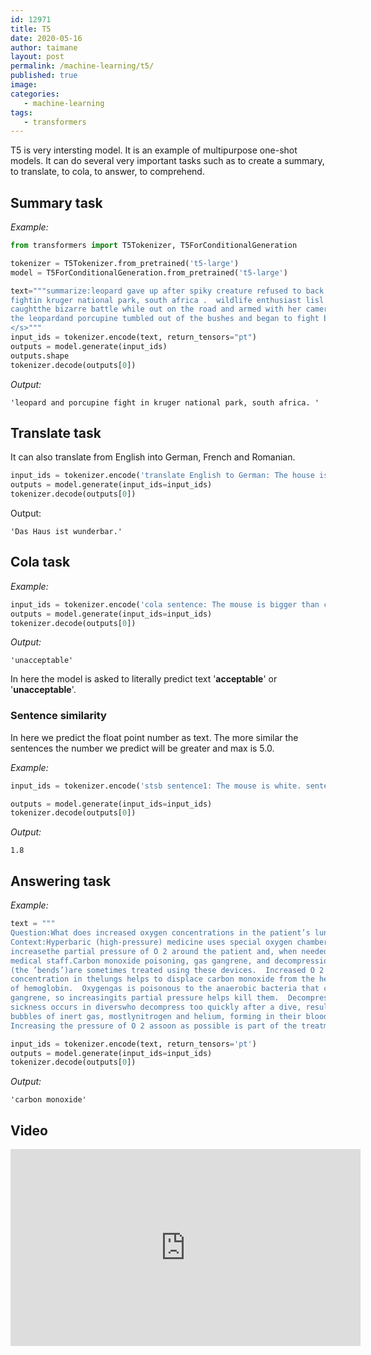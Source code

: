 ```yaml
---
id: 12971
title: T5
date: 2020-05-16
author: taimane
layout: post
permalink: /machine-learning/t5/
published: true
image: 
categories: 
   - machine-learning
tags:   
   - transformers
---
```

T5 is very intersting model. It is an example of multipurpose one-shot models. It can do several very important tasks such as to create a summary, to translate, to cola, to answer, to comprehend.

## Summary task

_Example:_
```python
from transformers import T5Tokenizer, T5ForConditionalGeneration

tokenizer = T5Tokenizer.from_pretrained('t5-large')
model = T5ForConditionalGeneration.from_pretrained('t5-large')

text="""summarize:leopard gave up after spiky creature refused to back down in 
fightin kruger national park, south africa .  wildlife enthusiast lisl moolman, 41, 
caughtthe bizarre battle while out on the road and armed with her camera.  
the leopardand porcupine tumbled out of the bushes and began to fight by roadside - watchedby ms moolman.
</s>"""
input_ids = tokenizer.encode(text, return_tensors="pt")
outputs = model.generate(input_ids)
outputs.shape
tokenizer.decode(outputs[0])
```

_Output:_
```
'leopard and porcupine fight in kruger national park, south africa. '
```

## Translate task

It can also translate from English into German, French and Romanian.

```python
input_ids = tokenizer.encode('translate English to German: The house is wonderful. </s>', return_tensors='pt')
outputs = model.generate(input_ids=input_ids)
tokenizer.decode(outputs[0])
```

Output:
```
'Das Haus ist wunderbar.'
```

## Cola task

_Example:_
```python
input_ids = tokenizer.encode('cola sentence: The mouse is bigger than cat. </s>', return_tensors='pt')
outputs = model.generate(input_ids=input_ids)
tokenizer.decode(outputs[0])
```
_Output:_
```
'unacceptable'
```

In here the model is asked to literally predict text '**acceptable**' or '**unacceptable**'.


### Sentence similarity

In here we predict the float point number as text.
The more similar the sentences the number we predict will be greater and max is 5.0.

_Example:_
```python
input_ids = tokenizer.encode('stsb sentence1: The mouse is white. sentence2: The mouse is red. </s>', return_tensors='pt')

outputs = model.generate(input_ids=input_ids)
tokenizer.decode(outputs[0])
```

_Output:_
```
1.8
```


## Answering task

_Example:_
```python
text = """
Question:What does increased oxygen concentrations in the patient’s lungs displace?
Context:Hyperbaric (high-pressure) medicine uses special oxygen chambers to 
increasethe partial pressure of O 2 around the patient and, when needed, the 
medical staff.Carbon monoxide poisoning, gas gangrene, and decompression sickness 
(the ’bends’)are sometimes treated using these devices.  Increased O 2 
concentration in thelungs helps to displace carbon monoxide from the heme group 
of hemoglobin.  Oxygengas is poisonous to the anaerobic bacteria that cause gas 
gangrene, so increasingits partial pressure helps kill them.  Decompression 
sickness occurs in diverswho decompress too quickly after a dive, resulting in 
bubbles of inert gas, mostlynitrogen and helium, forming in their blood.  
Increasing the pressure of O 2 assoon as possible is part of the treatment."""

input_ids = tokenizer.encode(text, return_tensors='pt')
outputs = model.generate(input_ids=input_ids)
tokenizer.decode(outputs[0])
```
_Output:_
```
'carbon monoxide'
```

## Video

<iframe width="560" height="315" src="https://www.youtube.com/embed/eKqWC577WlI" frameborder="0" allow="accelerometer; autoplay; encrypted-media; gyroscope; picture-in-picture" allowfullscreen></iframe>

